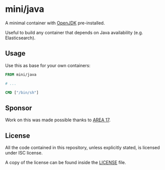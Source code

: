 # mini/java

A minimal container with [OpenJDK](http://openjdk.java.net/) pre-installed.

Useful to build any container that depends on Java availability (e.g.
Elasticsearch).

## Usage

Use this as base for your own containers:

```dockerfile
FROM mini/java

# ...

CMD ["/bin/sh"]
```

## Sponsor

Work on this was made possible thanks to [AREA 17](http://www.area17.com).

## License

All the code contained in this repository, unless explicitly stated, is
licensed under ISC license.

A copy of the license can be found inside the [LICENSE](LICENSE) file.
